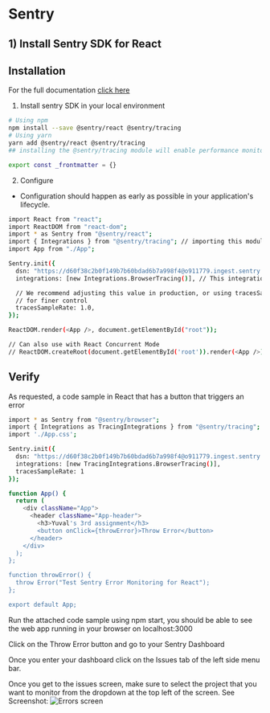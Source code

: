 # Sentry
## 1) Install Sentry SDK for React

## Installation

For the full documentation [click here](https://docs.sentry.io/platforms/javascript/guides/react/)

1) Install sentry SDK in your local environment

```sh
# Using npm
npm install --save @sentry/react @sentry/tracing
# Using yarn
yarn add @sentry/react @sentry/tracing
## installing the @sentry/tracing module will enable performance monitoring

export const _frontmatter = {}
```

2) Configure
- Configuration should happen as early as possible in your application's lifecycle.

```sh
import React from "react";
import ReactDOM from "react-dom";
import * as Sentry from "@sentry/react";
import { Integrations } from "@sentry/tracing"; // importing this module will enable performance monitoring
import App from "./App";

Sentry.init({
  dsn: "https://d60f38c2b0f149b7b60bdad6b7a998f4@o911779.ingest.sentry.io/5855066",
  integrations: [new Integrations.BrowserTracing()], // This integration is required for performance tracking

  // We recommend adjusting this value in production, or using tracesSampler
  // for finer control
  tracesSampleRate: 1.0,
});

ReactDOM.render(<App />, document.getElementById("root"));

// Can also use with React Concurrent Mode
// ReactDOM.createRoot(document.getElementById('root')).render(<App />);
```

## Verify
As requested, a code sample in React that has a button that triggers an error
```sh
import * as Sentry from "@sentry/browser";
import { Integrations as TracingIntegrations } from "@sentry/tracing";
import './App.css';

Sentry.init({
  dsn: "https://d60f38c2b0f149b7b60bdad6b7a998f4@o911779.ingest.sentry.io/5855066",
  integrations: [new TracingIntegrations.BrowserTracing()],
  tracesSampleRate: 1
});

function App() {
  return (
    <div className="App">
      <header className="App-header">
        <h3>Yuval's 3rd assignment</h3>
        <button onClick={throwError}>Throw Error</button>
      </header>
    </div>
  );
};

function throwError() {
  throw Error("Test Sentry Error Monitoring for React");
};

export default App;
```

Run the attached code sample using npm start, you should be able to see the web app running in your browser on localhost:3000

Click on the Throw Error button and go to your Sentry Dashboard

Once you enter your dashboard click on the Issues tab of the left side menu bar.

Once you get to the issues screen, make sure to select the project that you want to monitor from the dropdown at the top left of the screen.
See Screenshot:
![Errors screen](https://www.dropbox.com/s/9ofh40wl0tzqght/errors_s3.png?dl=0&raw=1)

